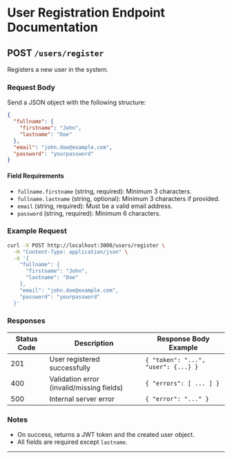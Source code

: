 # User Registration Endpoint Documentation

## POST `/users/register`

Registers a new user in the system.

### Request Body

Send a JSON object with the following structure:

```json
{
  "fullname": {
    "firstname": "John",
    "lastname": "Doe"
  },
  "email": "john.doe@example.com",
  "password": "yourpassword"
}
```

#### Field Requirements

- `fullname.firstname` (string, required): Minimum 3 characters.
- `fullname.lastname` (string, optional): Minimum 3 characters if provided.
- `email` (string, required): Must be a valid email address.
- `password` (string, required): Minimum 6 characters.

### Example Request

```bash
curl -X POST http://localhost:3000/users/register \
  -H "Content-Type: application/json" \
  -d '{
    "fullname": {
      "firstname": "John",
      "lastname": "Doe"
    },
    "email": "john.doe@example.com",
    "password": "yourpassword"
  }'
```

### Responses

| Status Code | Description                                 | Response Body Example                |
|-------------|---------------------------------------------|--------------------------------------|
| 201         | User registered successfully                | `{ "token": "...", "user": {...} }`  |
| 400         | Validation error (invalid/missing fields)   | `{ "errors": [ ... ] }`              |
| 500         | Internal server error                       | `{ "error": "..." }`                 |

### Notes

- On success, returns a JWT token and the created user object.
- All fields are required except `lastname`.

---